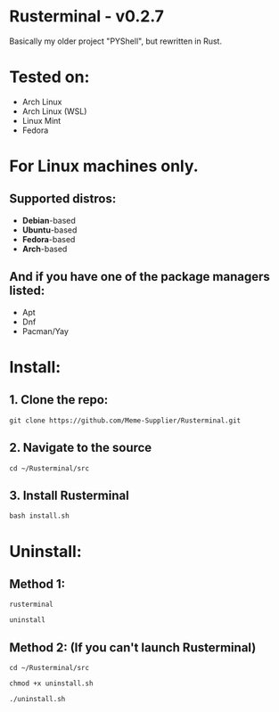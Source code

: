 # Rusterminal - v0.2.7
Basically my older project "PYShell", but rewritten in Rust.

# Tested on:

- Arch Linux
- Arch Linux (WSL)
- Linux Mint
- Fedora

# For **Linux** machines only.
## Supported distros:
- **Debian**-based
- **Ubuntu**-based
- **Fedora**-based
- **Arch**-based

## And if you have one of the package managers listed:
- Apt
- Dnf
- Pacman/Yay

# Install:

## 1. Clone the repo:

`git clone https://github.com/Meme-Supplier/Rusterminal.git`

## 2. Navigate to the source

`cd ~/Rusterminal/src`

## 3. Install Rusterminal

`bash install.sh`

# Uninstall:

## Method 1:
`rusterminal`

`uninstall`

## Method 2: (If you can't launch Rusterminal)

`cd ~/Rusterminal/src`

`chmod +x uninstall.sh`

`./uninstall.sh`
